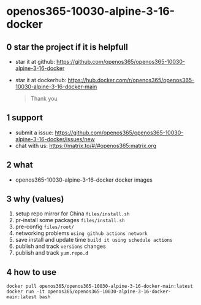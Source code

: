 # openos365-10030-alpine-3-16-docker

## 0 star the project if it is helpfull

* star it at github: https://github.com/openos365/openos365-10030-alpine-3-16-docker
* star it at dockerhub: https://hub.docker.com/r/openos365/openos365-10030-alpine-3-16-docker-main

  > Thank you

## 1 support

* submit a issue: https://github.com/openos365/openos365-10030-alpine-3-16-docker/issues/new
* chat with us: https://matrix.to/#/#openos365:matrix.org

## 2 what

* openos365-10030-alpine-3-16-docker docker images
  
## 3 why (values)

1. setup repo mirror for China `files/install.sh`
1. pr-install some packages `files/install.sh`
1. pre-config `files/root/`
1. networking problems `using github actions network`
1. save install and update time `build it using schedule actions`
1. publish and track `versions` changes
1. publish and track `yum.repo.d`

## 4 how to use

```
docker pull openos365/openos365-10030-alpine-3-16-docker-main:latest
docker run -it openos365/openos365-10030-alpine-3-16-docker-main:latest bash
```
